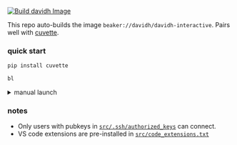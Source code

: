 [![Build davidh Image](https://github.com/davidheineman/beaker_image/actions/workflows/build-image.yml/badge.svg)](https://github.com/davidheineman/beaker_image/actions/workflows/build-image.yml)

This repo auto-builds the image `beaker://davidh/davidh-interactive`. Pairs well with [cuvette](https://github.com/davidheineman/cuvette).

### quick start

```sh
pip install cuvette
```

```sh
bl
```

<details>
<summary>manual launch</summary>

```sh
beaker session create \
    --name quick-start \
    --cluster ai2/phobos-cirrascale \
    --image beaker://davidh/davidh-interactive \
    --workspace ai2/davidh \
    --priority normal \
    --budget ai2/oe-base \
    --bare --detach --port 8080 \
    --workdir /oe-eval-default/davidh \
    --mount src=weka,ref=oe-eval-default,dst=/oe-eval-default \
    --mount src=weka,ref=oe-training-default,dst=/oe-training-default \
    --mount src=weka,ref=oe-data-default,dst=/oe-data-default \
    --mount src=weka,ref=oe-adapt-default,dst=/oe-adapt-default \
    --mount src=secret,ref=davidh-ssh-key,dst=/root/.ssh/id_rsa \
    -- /entrypoint.sh
```

(of course, `--gpus` for GPUs, e.g. `--cluster ai2/neptune-cirrascale --gpus 1`)

</details>

### notes

- Only users with pubkeys in [`src/.ssh/authorized_keys`](./src/.ssh/authorized_keys) can connect. 
- VS code extensions are pre-installed in [`src/code_extensions.txt`](./src/code_extensions.txt)